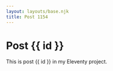 ```yaml
---
layout: layouts/base.njk
title: Post 1154
---
```


# Post {{ id }}

This is post {{ id }} in my Eleventy project.
